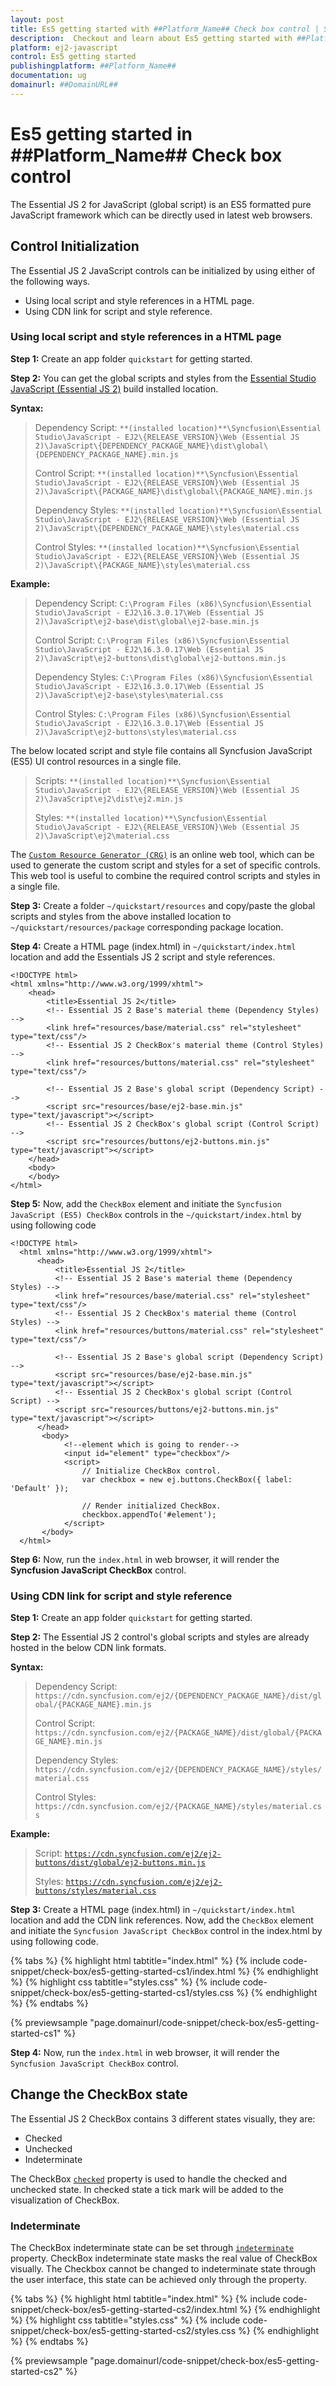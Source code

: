```yaml
---
layout: post
title: Es5 getting started with ##Platform_Name## Check box control | Syncfusion
description:  Checkout and learn about Es5 getting started with ##Platform_Name## Check box control of Syncfusion Essential JS 2 and more details.
platform: ej2-javascript
control: Es5 getting started 
publishingplatform: ##Platform_Name##
documentation: ug
domainurl: ##DomainURL##
---
```


# Es5 getting started in ##Platform_Name## Check box control

The Essential JS 2 for JavaScript (global script) is an ES5 formatted pure JavaScript framework which can be directly used in latest web browsers.

## Control Initialization

The Essential JS 2 JavaScript controls can be initialized by using either of the following ways.

* Using local script and style references in a HTML page.
* Using CDN link for script and style reference.

### Using local script and style references in a HTML page

**Step 1:** Create an app folder `quickstart` for getting started.

**Step 2:** You can get the global scripts and styles from the [Essential Studio JavaScript (Essential JS 2)](https://www.syncfusion.com/downloads/essential-js2) build installed location.

**Syntax:**
> Dependency Script: `**(installed location)**\Syncfusion\Essential Studio\JavaScript - EJ2\{RELEASE_VERSION}\Web (Essential JS 2)\JavaScript\{DEPENDENCY_PACKAGE_NAME}\dist\global\{DEPENDENCY_PACKAGE_NAME}.min.js`
>
> Control Script: `**(installed location)**\Syncfusion\Essential Studio\JavaScript - EJ2\{RELEASE_VERSION}\Web (Essential JS 2)\JavaScript\{PACKAGE_NAME}\dist\global\{PACKAGE_NAME}.min.js`
>
> Dependency Styles: `**(installed location)**\Syncfusion\Essential Studio\JavaScript - EJ2\{RELEASE_VERSION}\Web (Essential JS 2)\JavaScript\{DEPENDENCY_PACKAGE_NAME}\styles\material.css`
>
> Control Styles: `**(installed location)**\Syncfusion\Essential Studio\JavaScript - EJ2\{RELEASE_VERSION}\Web (Essential JS 2)\JavaScript\{PACKAGE_NAME}\styles\material.css`

**Example:**
> Dependency Script: `C:\Program Files (x86)\Syncfusion\Essential Studio\JavaScript - EJ2\16.3.0.17\Web (Essential JS 2)\JavaScript\ej2-base\dist\global\ej2-base.min.js`
>
> Control Script: `C:\Program Files (x86)\Syncfusion\Essential Studio\JavaScript - EJ2\16.3.0.17\Web (Essential JS 2)\JavaScript\ej2-buttons\dist\global\ej2-buttons.min.js`
>
> Dependency Styles: `C:\Program Files (x86)\Syncfusion\Essential Studio\JavaScript - EJ2\16.3.0.17\Web (Essential JS 2)\JavaScript\ej2-base\styles\material.css`
>
> Control Styles: `C:\Program Files (x86)\Syncfusion\Essential Studio\JavaScript - EJ2\16.3.0.17\Web (Essential JS 2)\JavaScript\ej2-buttons\styles\material.css`

The below located script and style file contains all Syncfusion JavaScript (ES5) UI control resources in a single file.

> Scripts: `**(installed location)**\Syncfusion\Essential Studio\JavaScript - EJ2\{RELEASE_VERSION}\Web (Essential JS 2)\JavaScript\ej2\dist\ej2.min.js`
>
> Styles: `**(installed location)**\Syncfusion\Essential Studio\JavaScript - EJ2\{RELEASE_VERSION}\Web (Essential JS 2)\JavaScript\ej2\material.css`

The [`Custom Resource Generator (CRG)`](https://crg.syncfusion.com/) is an online web tool, which can be used to generate the custom script and styles for a set of specific controls. This web tool is useful to combine the required control scripts and styles in a single file.

**Step 3:** Create a folder `~/quickstart/resources` and copy/paste the global scripts and styles from the above installed location to `~/quickstart/resources/package` corresponding package location.

**Step 4:** Create a HTML page (index.html) in `~/quickstart/index.html` location and add the Essentials JS 2 script and style references.

```
<!DOCTYPE html>
<html xmlns="http://www.w3.org/1999/xhtml">
    <head>
        <title>Essential JS 2</title>
        <!-- Essential JS 2 Base's material theme (Dependency Styles) -->
        <link href="resources/base/material.css" rel="stylesheet" type="text/css"/>
        <!-- Essential JS 2 CheckBox's material theme (Control Styles) -->
        <link href="resources/buttons/material.css" rel="stylesheet" type="text/css"/>

        <!-- Essential JS 2 Base's global script (Dependency Script) -->
        <script src="resources/base/ej2-base.min.js" type="text/javascript"></script>
        <!-- Essential JS 2 CheckBox's global script (Control Script) -->
        <script src="resources/buttons/ej2-buttons.min.js" type="text/javascript"></script>
    </head>
    <body>
    </body>
</html>
```

**Step 5:** Now, add the `CheckBox` element and initiate the `Syncfusion JavaScript (ES5) CheckBox` controls in the `~/quickstart/index.html` by using following code

```
<!DOCTYPE html>
  <html xmlns="http://www.w3.org/1999/xhtml">
      <head>
          <title>Essential JS 2</title>
          <!-- Essential JS 2 Base's material theme (Dependency Styles) -->
          <link href="resources/base/material.css" rel="stylesheet" type="text/css"/>
          <!-- Essential JS 2 CheckBox's material theme (Control Styles) -->
          <link href="resources/buttons/material.css" rel="stylesheet" type="text/css"/>

          <!-- Essential JS 2 Base's global script (Dependency Script) -->
          <script src="resources/base/ej2-base.min.js" type="text/javascript"></script>
          <!-- Essential JS 2 CheckBox's global script (Control Script) -->
          <script src="resources/buttons/ej2-buttons.min.js" type="text/javascript"></script>
      </head>
       <body>
            <!--element which is going to render-->
            <input id="element" type="checkbox"/>
            <script>
                // Initialize CheckBox control.
                var checkbox = new ej.buttons.CheckBox({ label: 'Default' });

                // Render initialized CheckBox.
                checkbox.appendTo('#element');
            </script>
       </body>
  </html>
```

**Step 6:** Now, run the `index.html` in web browser, it will render the **Syncfusion JavaScript CheckBox** control.

### Using CDN link for script and style reference

**Step 1:** Create an app folder `quickstart` for getting started.

**Step 2:** The Essential JS 2 control's global scripts and styles are already hosted in the below CDN link formats.

**Syntax:**
> Dependency Script: `https://cdn.syncfusion.com/ej2/{DEPENDENCY_PACKAGE_NAME}/dist/global/{PACKAGE_NAME}.min.js`
>
> Control Script: `https://cdn.syncfusion.com/ej2/{PACKAGE_NAME}/dist/global/{PACKAGE_NAME}.min.js`
>
> Dependency Styles: `https://cdn.syncfusion.com/ej2/{DEPENDENCY_PACKAGE_NAME}/styles/material.css`
>
> Control Styles: `https://cdn.syncfusion.com/ej2/{PACKAGE_NAME}/styles/material.css`

**Example:**
> Script: [`https://cdn.syncfusion.com/ej2/ej2-buttons/dist/global/ej2-buttons.min.js`](https://cdn.syncfusion.com/ej2/ej2-buttons/dist/global/ej2-buttons.min.js)
>
> Styles: [`https://cdn.syncfusion.com/ej2/ej2-buttons/styles/material.css`](https://cdn.syncfusion.com/ej2/ej2-buttons/styles/material.css)

**Step 3:** Create a HTML page (index.html) in `~/quickstart/index.html` location and add the CDN link references. Now, add the `CheckBox` element and initiate the `Syncfusion JavaScript CheckBox` control in the index.html by using following code.

{% tabs %}
{% highlight html tabtitle="index.html" %}
{% include code-snippet/check-box/es5-getting-started-cs1/index.html %}
{% endhighlight %}
{% highlight css tabtitle="styles.css" %}
{% include code-snippet/check-box/es5-getting-started-cs1/styles.css %}
{% endhighlight %}
{% endtabs %}
        
{% previewsample "page.domainurl/code-snippet/check-box/es5-getting-started-cs1" %}

**Step 4:** Now, run the `index.html` in web browser, it will render the `Syncfusion JavaScript CheckBox` control.

## Change the CheckBox state

The Essential JS 2 CheckBox contains 3 different states visually, they are:
* Checked
* Unchecked
* Indeterminate

The CheckBox [`checked`](../api/check-box#checked) property is used to handle the checked and unchecked state. In checked state a tick mark will be added to the visualization of CheckBox.

### Indeterminate

The CheckBox indeterminate state can be set through [`indeterminate`](../api/check-box#indeterminate) property. CheckBox indeterminate state masks the real value of CheckBox visually. The Checkbox cannot be changed to indeterminate state through the user interface, this state can be achieved only through the property.

{% tabs %}
{% highlight html tabtitle="index.html" %}
{% include code-snippet/check-box/es5-getting-started-cs2/index.html %}
{% endhighlight %}
{% highlight css tabtitle="styles.css" %}
{% include code-snippet/check-box/es5-getting-started-cs2/styles.css %}
{% endhighlight %}
{% endtabs %}
        
{% previewsample "page.domainurl/code-snippet/check-box/es5-getting-started-cs2" %}
